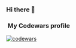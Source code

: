 ### Hi there 👋

###  &nbsp;My Codewars profile
 [![codewars](https://www.codewars.com/users/EvgenKlo/badges/micro)](https://www.codewars.com/users/EvgenKlo)



<!--
**EvgenKlo/EvgenKlo** is a ✨ _special_ ✨ repository because its `README.md` (this file) appears on your GitHub profile.

Here are some ideas to get you started:

- 🔭 I’m currently working on ...
- 🌱 I’m currently learning ...
- 👯 I’m looking to collaborate on ...
- 🤔 I’m looking for help with ...
- 💬 Ask me about ...
- 📫 How to reach me: ...
- 😄 Pronouns: ...
- ⚡ Fun fact: ...
-->
